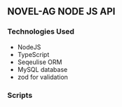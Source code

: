 ## NOVEL-AG NODE JS API

### Technologies Used
- NodeJS
- TypeScript
- Seqeulise ORM
- MySQL database
- zod for validation

### Scripts


